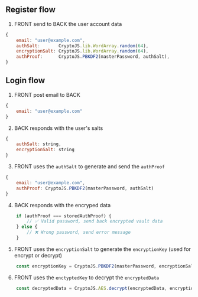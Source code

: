 
## Register flow

1. FRONT send to BACK the user account data

```js
{
    email: "user@example.com",
    authSalt:       CryptoJS.lib.WordArray.random(64),
    encryptionSalt: CryptoJS.lib.WordArray.random(64), 
    authProof:      CryptoJS.PBKDF2(masterPassword, authSalt),
}
```

## Login flow

1. FRONT post email to BACK

```js
{
    email: "user@example.com"
}
```

2. BACK responds with the user's salts

```js
{
    authSalt: string,
    encryptionSalt: string
}
```

3. FRONT uses the `authSalt` to generate and send the `authProof`

```js
{
    email: "user@example.com",
    authProof: CryptoJS.PBKDF2(masterPassword, authSalt)
}
```

4. BACK responds with the encryped data

```js
    if (authProof === storedAuthProof) {
        // ✅ Valid password, send back encrypted vault data
    } else {
        // ❌ Wrong password, send error message
    }
```

5. FRONT uses the `encryptionSalt` to generate the `encryptionKey` (used for encrypt or decrypt)

```js
    const encryptionKey = CryptoJS.PBKDF2(masterPassword, encryptionSalt)
```

6. FRONT uses the `enctyptedKey` to decrypt the `encryptedData`

```js
    const decryptedData = CryptoJS.AES.decrypt(encryptedData, encryptionKey)
```

